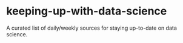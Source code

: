 # keeping-up-with-data-science
A curated list of daily/weekly sources for staying up-to-date on data science.
